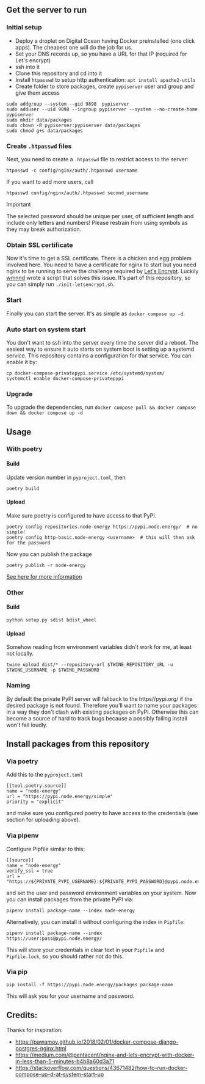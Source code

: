 ## Get the server to run

### Initial setup

* Deploy a droplet on Digital Ocean having Docker preinstalled (one click apps). The cheapest one will do the job for us.
* Set your DNS records up, so you have a URL for that IP (required for Let's encrypt)
* ssh into it
* Clone this repository and cd into it
* Install `htpasswd` to setup http authentication: `apt install apache2-utils`
* Create folder to store packages, create `pypiserver` user and group and give them access

```
sudo addgroup --system --gid 9898  pypiserver
sudo adduser --uid 9898 --ingroup pypiserver --system --no-create-home pypiserver
sudo mkdir data/packages
sudo chown -R pypiserver:pypiserver data/packages
sudo chmod g+s data/packages
```

### Create `.htpasswd` files

Next, you need to create a `.htpasswd` file to restrict access to the server:

`htpasswd -c config/nginx/auth/.htpasswd username`

If you want to add more users, call

`htpasswd config/nginx/auth/.htpasswd second_username`

> [!IMPORTANT]
> The selected password should be unique per user, of sufficient length and include only letters and numbers! Please restrain
> from using symbols as they may break authorization.

### Obtain SSL certificate
Now it's time to get a SSL certificate. There is a chicken and egg problem involved here.
You need to have a certificate for nginx to start but you need nginx to be running to serve the challenge required by [Let's Encrypt](https://letsencrypt.org/).
Luckily [wmnnd](https://github.com/wmnnd/nginx-certbot) wrote a script that solves this issue.
It's part of this repository, so you can simply run `./init-letsencrypt.sh`.

### Start
Finally you can start the server. It's as simple as `docker compose up -d`.


### Auto start on system start
You don't want to ssh into the server every time the server did a reboot. 
The easiest way to ensure it auto starts on system boot is setting up a systemd service.
This repository contains a configuration for that service.
You can enable it by: 

```
cp docker-compose-privatepypi.service /etc/systemd/system/
systemctl enable docker-compose-privatepypi
```

### Upgrade
To upgrade the dependencies, run `docker compose pull && docker compose down && docker compose up -d`

## Usage

### With poetry

#### Build

Update version number in `pyproject.toml`, then

`poetry build`


#### Upload

Make sure poetry is configured to have access to that PyPI. 

```
poetry config repositories.node-energy https://pypi.node.energy/  # no simple!
poetry config http-basic.node-energy <username>  # this will then ask for the password
```

Now you can publish the package

```
poetry publish -r node-energy
```

[See here for more information](https://poetry.eustace.io/docs/repositories/#adding-a-repository)

### Other

#### Build

`python setup.py sdist bdist_wheel`

#### Upload
Somehow reading from environment variables didn't work for me, at least not locally.

`twine upload dist/* --repository-url $TWINE_REPOSITORY_URL -u $TWINE_USERNAME -p $TWINE_PASSWORD`

### Naming
By default the private PyPI server will fallback to the https//pypi.org/ if the desired package is not found.
Therefore you'll want to name your packages in a way they don't clash with existing packages on PyPI.
Otherwise this can become a source of hard to track bugs because a possibly failing install won't fail loudly.


## Install packages from this repository

### Via poetry

Add this to the `pyproject.toml`

```
[[tool.poetry.source]]
name = "node-energy"
url = "https://pypi.node.energy/simple"
priority = "explicit"
```

and make sure you configured poetry to have access to the credentials (see section for uploading above).

### Via pipenv
Configure Pipfile similar to this:
```
[[source]]
name = "node-energy"
verify_ssl = true
url = "https://${PRIVATE_PYPI_USERNAME}:${PRIVATE_PYPI_PASSWORD}@pypi.node.energy"
```

and set the user and password environment variables on your system.
Now you can install packages from the private PyPI via:

`pipenv install package-name --index node-energy`

Alternatively, you can install it without configuring the index in `Pipfile`: 

`pipenv install package-name --index https://user:pass@pypi.node.energy/`

This will store your credentials in clear text in your `Pipfile` and `Pipfile.lock`, so you should rather not do this.

### Via pip

`pip install -f https://pypi.node.energy/packages package-name`

This will ask you for your username and password.

## Credits:

Thanks for inspiration:
* https://pawamoy.github.io/2018/02/01/docker-compose-django-postgres-nginx.html
* https://medium.com/@pentacent/nginx-and-lets-encrypt-with-docker-in-less-than-5-minutes-b4b8a60d3a71
* https://stackoverflow.com/questions/43671482/how-to-run-docker-compose-up-d-at-system-start-up
